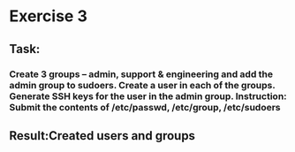 # Exercise 3
## Task:
### Create 3 groups – admin, support & engineering and add the admin group to sudoers. Create a user in each of the groups. Generate SSH keys for the user in the admin group. Instruction: Submit the contents of /etc/passwd, /etc/group, /etc/sudoers
## Result:Created users and groups

